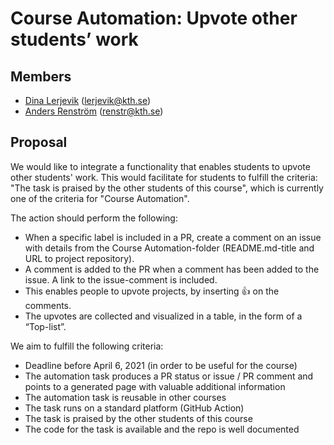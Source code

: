 # Course Automation: Upvote other students’ work 
 
## Members

- [Dina Lerjevik](https://github.com/dmariel) (lerjevik@kth.se)
- [Anders Renström](https://github.com/Renstrom) (renstr@kth.se)
 
## Proposal
 
We would like to integrate a functionality that enables students to upvote other students' work. This would facilitate for students to fulfill the criteria: "The task is praised by the other students of this course", which is currently one of the criteria for "Course Automation".
 
The action should perform the following:  
 
* When a specific label is included in a PR, create a comment on an issue with details from the Course Automation-folder (README.md-title and URL to project repository).
* A comment is added to the PR when a comment has been added to the issue. A link to the issue-comment is included.
* This enables people to upvote projects, by inserting :thumbsup: on the comments.
* The upvotes are collected and visualized in a table, in the form of a “Top-list”.
 
We aim to fulfill the following criteria:
 
* Deadline before April 6, 2021 (in order to be useful for the course)
* The automation task produces a PR status or issue / PR comment and points to a generated page with valuable additional information
* The automation task is reusable in other courses
* The task runs on a standard platform (GitHub Action)
* The task is praised by the other students of this course 
* The code for the task is available and the repo is well documented      

